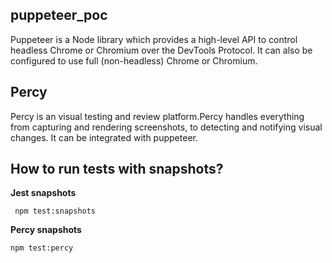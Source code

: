 ## puppeteer_poc
Puppeteer is a Node library which provides a high-level API to control headless Chrome or Chromium over the DevTools Protocol. It can also be configured to use full (non-headless) Chrome or Chromium.

## Percy 
Percy is an visual testing and review platform.Percy handles everything from capturing and rendering screenshots, to detecting and notifying  visual changes.
It can be integrated with puppeteer. 
 

 
 ## How to run tests with snapshots?
__Jest snapshots__

     npm test:snapshots 

 __Percy snapshots__
 
    npm test:percy

